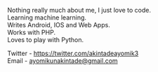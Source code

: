 Nothing really much about me, I just love to code.<br>
Learning machine learning.<br>
Writes Android, IOS and Web Apps.<br>
Works with PHP.<br>
Loves to play with Python.<br>

Twitter - https://twitter.com/akintadeayomik3 <br>
Email - ayomikunakintade@gmail.com <br>


<!---
WilAy1/WilAy1 is a ✨ special ✨ repository because its `README.md` (this file) appears on your GitHub profile.
You can click the Preview link to take a look at your changes.
--->
